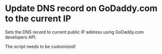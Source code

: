 # Update DNS record on GoDaddy.com to the current IP
Sets the DNS record to current public IP address using GoDaddy.com developers API. 

The script needs to be customized!
